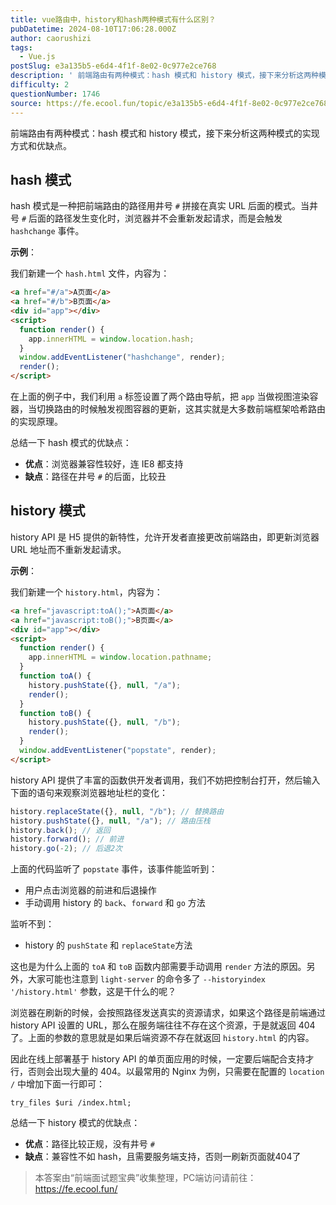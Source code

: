 ```yaml
---
title: vue路由中，history和hash两种模式有什么区别？
pubDatetime: 2024-08-10T17:06:28.000Z
author: caorushizi
tags:
  - Vue.js
postSlug: e3a135b5-e6d4-4f1f-8e02-0c977e2ce768
description: ' 前端路由有两种模式：hash 模式和 history 模式，接下来分析这两种模式的实现方式和优缺点。 hash 模式 hash 模式是一种把前端路由的路径用井号 # 拼接在真实 URL 后面的模式。当井号 # 后面的路径发生变化时，浏览器并不会重新发起请求，而是会触发 hashchange 事件。 示例： 我们新建一个 hash.html 文件，内容为： <a href="#/a">A页面</a'
difficulty: 2
questionNumber: 1746
source: https://fe.ecool.fun/topic/e3a135b5-e6d4-4f1f-8e02-0c977e2ce768
---
```


前端路由有两种模式：hash 模式和 history 模式，接下来分析这两种模式的实现方式和优缺点。

## hash 模式

hash 模式是一种把前端路由的路径用井号 `#` 拼接在真实 URL 后面的模式。当井号 `#` 后面的路径发生变化时，浏览器并不会重新发起请求，而是会触发 `hashchange` 事件。

**示例**：

我们新建一个 `hash.html` 文件，内容为：

```html
<a href="#/a">A页面</a>
<a href="#/b">B页面</a>
<div id="app"></div>
<script>
  function render() {
    app.innerHTML = window.location.hash;
  }
  window.addEventListener("hashchange", render);
  render();
</script>
```

在上面的例子中，我们利用 `a` 标签设置了两个路由导航，把 `app` 当做视图渲染容器，当切换路由的时候触发视图容器的更新，这其实就是大多数前端框架哈希路由的实现原理。

总结一下 hash 模式的优缺点：

- **优点**：浏览器兼容性较好，连 IE8 都支持
- **缺点**：路径在井号 `#` 的后面，比较丑

## history 模式

history API 是 H5 提供的新特性，允许开发者直接更改前端路由，即更新浏览器 URL 地址而不重新发起请求。

**示例**：

我们新建一个 `history.html`，内容为：

```html
<a href="javascript:toA();">A页面</a>
<a href="javascript:toB();">B页面</a>
<div id="app"></div>
<script>
  function render() {
    app.innerHTML = window.location.pathname;
  }
  function toA() {
    history.pushState({}, null, "/a");
    render();
  }
  function toB() {
    history.pushState({}, null, "/b");
    render();
  }
  window.addEventListener("popstate", render);
</script>
```

history API 提供了丰富的函数供开发者调用，我们不妨把控制台打开，然后输入下面的语句来观察浏览器地址栏的变化：

```js
history.replaceState({}, null, "/b"); // 替换路由
history.pushState({}, null, "/a"); // 路由压栈
history.back(); // 返回
history.forward(); // 前进
history.go(-2); // 后退2次
```

上面的代码监听了 `popstate` 事件，该事件能监听到：

- 用户点击浏览器的前进和后退操作
- 手动调用 history 的 `back`、`forward` 和 `go` 方法

监听不到：

- history 的 `pushState` 和 `replaceState`方法

这也是为什么上面的 `toA` 和 `toB` 函数内部需要手动调用 `render` 方法的原因。另外，大家可能也注意到 `light-server` 的命令多了 `--historyindex '/history.html'` 参数，这是干什么的呢？

浏览器在刷新的时候，会按照路径发送真实的资源请求，如果这个路径是前端通过 history API 设置的 URL，那么在服务端往往不存在这个资源，于是就返回 404 了。上面的参数的意思就是如果后端资源不存在就返回 `history.html` 的内容。

因此在线上部署基于 history API 的单页面应用的时候，一定要后端配合支持才行，否则会出现大量的 404。以最常用的 Nginx 为例，只需要在配置的 `location /` 中增加下面一行即可：

```
try_files $uri /index.html;
```

总结一下 history 模式的优缺点：

- **优点**：路径比较正规，没有井号 `#`
- **缺点**：兼容性不如 hash，且需要服务端支持，否则一刷新页面就404了

[history-mdn]: https://developer.mozilla.org/zh-CN/docs/Web/API/History

> 本答案由“前端面试题宝典”收集整理，PC端访问请前往： https://fe.ecool.fun/
